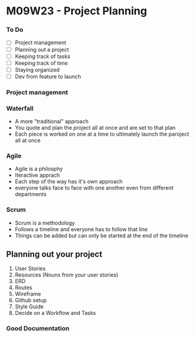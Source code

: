 # M09W23 - Project Planning

### To Do

- [ ] Project management
- [ ] Planning out a project
- [ ] Keeping track of tasks
- [ ] Keeping track of time
- [ ] Staying organized
- [ ] Dev from feature to launch

### Project management

### Waterfall

- A more "traditional" approach
- You quote and plan the project all at once and are set to that plan
- Each piece is worked on one at a time to ultimately launch the paroject all at once

### Agile

- Agile is a philosphy
- Iteractive apprach
- Each step of the way has it's own approach
- everyone talks face to face with one another even from different departments

### Scrum

- Scrum is a methodology
- Follows a timeline and everyone has to follow that line
- Things can be added but can only be started at the end of the timeline

## Planning out your project

1. User Stories
2. Resources (Nouns from your user stories)
3. ERD
4. Routes
5. Wireframe
6. Github setup
7. Style Guide
8. Decide on a Workflow and Tasks

### Good Documentation
